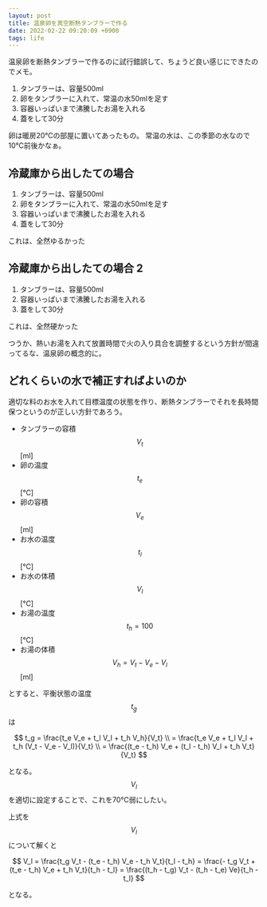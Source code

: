 ```yaml
---
layout: post
title: 温泉卵を真空断熱タンブラーで作る
date: 2022-02-22 09:20:09 +0900
tags: life
---
```


温泉卵を断熱タンブラーで作るのに試行錯誤して、ちょうど良い感じにできたのでメモ。

1. タンブラーは、容量500ml
2. 卵をタンブラーに入れて、常温の水50mlを足す
3. 容器いっぱいまで沸騰したお湯を入れる
4. 蓋をして30分

卵は暖房20℃の部屋に置いてあったもの。
常温の水は、この季節の水なので10℃前後かなぁ。

## 冷蔵庫から出したての場合

1. タンブラーは、容量500ml
2. 卵をタンブラーに入れて、常温の水50mlを足す
3. 容器いっぱいまで沸騰したお湯を入れる
4. 蓋をして30分

これは、全然ゆるかった

## 冷蔵庫から出したての場合 2

1. タンブラーは、容量500ml
3. 容器いっぱいまで沸騰したお湯を入れる
4. 蓋をして30分

これは、全然硬かった

つうか、熱いお湯を入れて放置時間で火の入り具合を調整するという方針が間違ってるな、温泉卵の概念的に。

## どれくらいの水で補正すればよいのか

適切な料のお水を入れて目標温度の状態を作り、断熱タンブラーでそれを長時間保つというのが正しい方針であろう。

- タンブラーの容積 $$V_t$$ [ml]
- 卵の温度 $$t_e$$ [℃]
- 卵の容積 $$V_e$$ [ml]
- お水の温度 $$t_l$$ [℃]
- お水の体積 $$V_l$$ [℃]
- お湯の温度 $$t_h=100$$ [℃]
- お湯の体積 $$V_h = V_t - V_e - V_l$$ [ml]

とすると、平衡状態の温度 $$t_g$$ は

$$
t_g = \frac{t_e V_e + t_l V_l + t_h V_h}{V_t} \\
    = \frac{t_e V_e + t_l V_l + t_h (V_t - V_e - V_l)}{V_t} \\
    = \frac{(t_e - t_h) V_e + (t_l - t_h) V_l + t_h V_t}{V_t}
$$

となる。 $$V_l$$ を適切に設定することで、これを70℃弱にしたい。

上式を $$V_l$$ について解くと

$$
V_l = \frac{t_g V_t - (t_e - t_h) V_e - t_h V_t}{t_l - t_h}
= \frac{- t_g V_t + (t_e - t_h) V_e + t_h V_t}{t_h - t_l}
= \frac{(t_h - t_g) V_t - (t_h - t_e) Ve}{t_h - t_l}
$$

となる。
